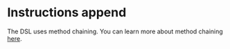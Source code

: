 # Instructions append

The DSL uses method chaining.
You can learn more about method chaining [here](https://www.geeksforgeeks.org/method-chaining-in-java-with-examples/).
